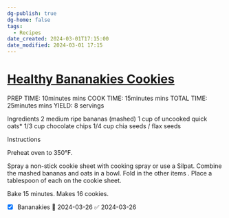 ```yaml
---
dg-publish: true
dg-home: false
tags:
  - Recipes
date_created: 2024-03-01T17:15:00
date_modified: 2024-03-01 17:15
---
```

# [Healthy Bananakies Cookies](https://www.skinnytaste.com/healthy-cookies/#recipe) 

PREP TIME:
10minutes mins
COOK TIME:
15minutes mins
TOTAL TIME:
25minutes mins
YIELD: 8 servings

Ingredients
2 medium ripe bananas (mashed)
1 cup of uncooked quick oats*
1/3 cup chocolate chips
1/4 cup chia seeds / flax seeds

Instructions

Preheat oven to 350°F.  


Spray a non-stick cookie sheet with cooking spray or use a Silpat.
Combine the mashed bananas and oats in a bowl. Fold in the other items
.
Place a tablespoon of each on the cookie sheet.

Bake 15 minutes. Makes 16 cookies.


- [x] Bananakies 🛫 2024-03-26 ✅ 2024-03-26


